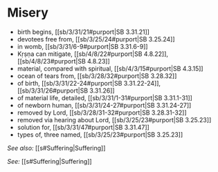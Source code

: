 # Misery

* birth begins, [[sb/3/31/21#purport|SB 3.31.21]]
* devotees free from, [[sb/3/25/24#purport|SB 3.25.24]]
* in womb, [[sb/3/31/6-9#purport|SB 3.31.6-9]]
* Kṛṣṇa can mitigate, [[sb/4/8/22#purport|SB 4.8.22]], [[sb/4/8/23#purport|SB 4.8.23]]
* material, compared with spiritual, [[sb/4/3/15#purport|SB 4.3.15]]
* ocean of tears from, [[sb/3/28/32#purport|SB 3.28.32]]
* of birth, [[sb/3/31/22-24#purport|SB 3.31.22-24]], [[sb/3/31/26#purport|SB 3.31.26]]
* of material life, detailed, [[sb/3/31/1-31#purport|SB 3.31.1-31]]
* of newborn human, [[sb/3/31/24-27#purport|SB 3.31.24-27]]
* removed by Lord, [[sb/3/28/31-32#purport|SB 3.28.31-32]]
* removed via hearing about Lord, [[sb/3/25/23#purport|SB 3.25.23]]
* solution for, [[sb/3/31/47#purport|SB 3.31.47]]
* types of, three named, [[sb/3/25/23#purport|SB 3.25.23]]

*See also:* [[s#Suffering|Suffering]]

*See:* [[s#Suffering|Suffering]]
